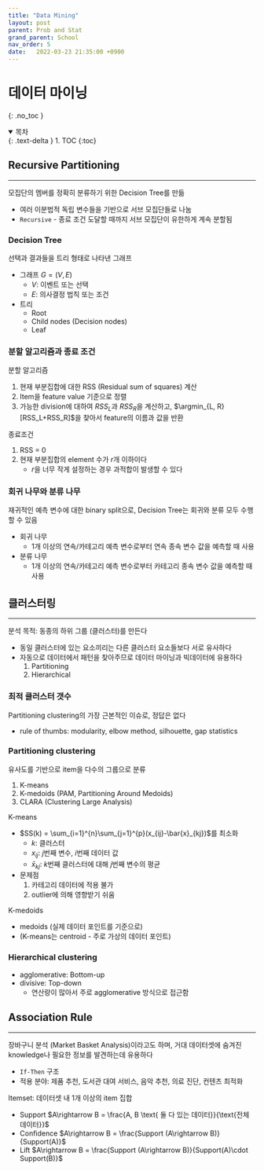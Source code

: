```yaml
---
title: "Data Mining"
layout: post
parent: Prob and Stat
grand_parent: School
nav_order: 5
date:   2022-03-23 21:35:00 +0900
---
```

# 데이터 마이닝
{: .no_toc }

<details open markdown="block">
  <summary>
    목차
  </summary>
  {: .text-delta }
1. TOC
{:toc}
</details>


## Recursive Partitioning
---
모집단의 멤버를 정확히 분류하기 위한 Decision Tree를 만듦
- 여러 이분법적 독립 변수들을 기반으로 서브 모집단들로 나눔
- `Recursive` - 종료 조건 도달할 때까지 서브 모집단이 유한하게 계속 분할됨

### Decision Tree
선택과 결과들을 트리 형태로 나타낸 그래프
- 그래프 $G=(V, E)$
    - $V:$ 이벤트 또는 선택
    - $E:$ 의사결정 법칙 또는 조건
- 트리
    - Root
    - Child nodes (Decision nodes)
    - Leaf

### 분할 알고리즘과 종료 조건
분할 알고리즘
1. 현재 부분집합에 대한 RSS (Residual sum of squares) 계산
2. Item을 feature value 기준으로 정렬
3. 가능한 division에 대하여 $RSS_L$과 $RSS_R$을 계산하고, $\argmin_{L, R}[RSS_L+RSS_R]$을 찾아서 feature의 이름과 값을 반환

종료조건
1. RSS = 0
2. 현재 부분집합의 element 수가 $r$개 이하이다
    - $r$을 너무 작게 설정하는 경우 과적합이 발생할 수 있다

### 회귀 나무와 분류 나무
재귀적인 예측 변수에 대한 binary split으로, Decision Tree는 회귀와 분류 모두 수행할 수 있음

- 회귀 나무
    - 1개 이상의 연속/카테고리 예측 변수로부터 연속 종속 변수 값을 예측할 때 사용
- 분류 나무
    - 1개 이상의 연속/카테고리 예측 변수로부터 카테고리 종속 변수 값을 예측할 때 사용

## 클러스터링
---
분석 목적: 동종의 하위 그룹 (클러스터)를 만든다
- 동일 클러스터에 있는 요소끼리는 다른 클러스터 요소들보다 서로 유사하다
- 자동으로 데이터에서 패턴을 찾아주므로 데이터 마이닝과 빅데이터에 유용하다
    1. Partitioning
    2. Hierarchical

### 최적 클러스터 갯수
Partitioning clustering의 가장 근본적인 이슈로, 정답은 없다
- rule of thumbs: modularity, elbow method, silhouette, gap statistics

### Partitioning clustering
유사도를 기반으로 item을 다수의 그룹으로 분류
1. K-means
2. K-medoids (PAM, Partitioning Around Medoids)
3. CLARA (Clustering Large Analysis)

K-means
- $SS(k) = \sum_{i=1}^{n}\sum_{j=1}^{p}(x_{ij}-\bar{x}_{kj})$를 최소화
    - $k:$ 클러스터
    - $x_{ij}:$ $j$번째 변수, $i$번째 데이터 값
    - $\bar{x}_{kj}:$ $k$번째 클러스터에 대해 $j$번째 변수의 평균
- 문제점
    1. 카테고리 데이터에 적용 불가
    2. outlier에 의해 영향받기 쉬움

K-medoids
- medoids (실제 데이터 포인트를 기준으로)
- (K-means는 centroid - 주로 가상의 데이터 포인트)

### Hierarchical clustering
- agglomerative: Bottom-up
- divisive: Top-down
    - 연산량이 많아서 주로 agglomerative 방식으로 접근함

## Association Rule
---
장바구니 분석 (Market Basket Analysis)이라고도 하며, 거대 데이터셋에 숨겨진 knowledge나 필요한 정보를 발견하는데 유용하다
- `If-Then` 구조
- 적용 분야: 제품 추천, 도서관 대여 서비스, 음악 추천, 의료 진단, 컨텐츠 최적화

Itemset: 데이터셋 내 1개 이상의 item 집합
- Support $A\rightarrow B = \frac{A, B \text{ 둘 다 있는 데이터}}{\text{전체 데이터}}$
- Confidence $A\rightarrow B = \frac{Support (A\rightarrow B)}{Support(A)}$
- Lift $A\rightarrow B = \frac{Support (A\rightarrow B)}{Support(A)\cdot Support(B)}$